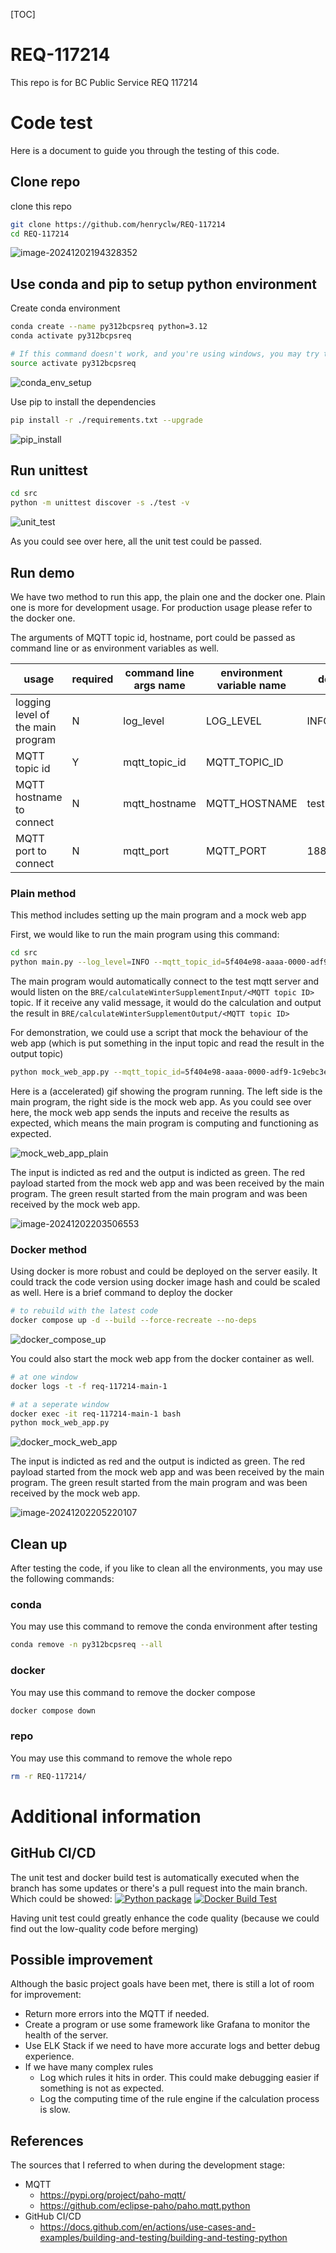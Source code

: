 [TOC]

# REQ-117214

This repo is for BC Public Service REQ 117214

# Code test

Here is a document to guide you through the testing of this code.

## Clone repo

clone this repo

```bash
git clone https://github.com/henryclw/REQ-117214
cd REQ-117214
```

![image-20241202194328352](assets/image-20241202194328352.png)

## Use conda and pip to setup python environment

Create conda environment

```bash
conda create --name py312bcpsreq python=3.12
conda activate py312bcpsreq

# If this command doesn't work, and you're using windows, you may try this command to activate the environment as well.
source activate py312bcpsreq
```

![conda_env_setup](assets/conda_env_setup.gif)

Use pip to install the dependencies

```bash
pip install -r ./requirements.txt --upgrade
```

![pip_install](assets/pip_install.gif)

## Run unittest

```bash
cd src
python -m unittest discover -s ./test -v
```

![unit_test](assets/unit_test.gif)

As you could see over here, all the unit test could be passed.

## Run demo

We have two method to run this app, the plain one and the docker one. Plain one is more for development usage. For production usage please refer to the docker one.

The arguments of MQTT topic id, hostname, port could be passed as command line or as environment variables as well.

| usage                             | required | command line args name | environment variable name | default value      |
| --------------------------------- | -------- | ---------------------- | ------------------------- | ------------------ |
| logging level of the main program | N        | log_level              | LOG_LEVEL                 | INFO               |
| MQTT topic id                     | Y        | mqtt_topic_id          | MQTT_TOPIC_ID             |                    |
| MQTT hostname to connect          | N        | mqtt_hostname          | MQTT_HOSTNAME             | test.mosquitto.org |
| MQTT port to connect              | N        | mqtt_port              | MQTT_PORT                 | 1883               |

### Plain method

This method includes setting up the main program and a mock web app

First, we would like to run the main program using this command:

```bash
cd src
python main.py --log_level=INFO --mqtt_topic_id=5f404e98-aaaa-0000-adf9-1c9ebc3e09fd --mqtt_hostname=test.mosquitto.org --mqtt_port=1883
```

The main program would automatically connect to the test mqtt server and would listen on the `BRE/calculateWinterSupplementInput/<MQTT topic ID>` topic. If it receive any valid message, it would do the calculation and output the result in `BRE/calculateWinterSupplementOutput/<MQTT topic ID>`

For demonstration, we could use a script that mock the behaviour of the web app (which is put something in the input topic and read the result in the output topic)

```bash
python mock_web_app.py --mqtt_topic_id=5f404e98-aaaa-0000-adf9-1c9ebc3e09fd --mqtt_hostname=test.mosquitto.org --mqtt_port=1883
```

Here is a (accelerated) gif showing the program running. The left side is the main program, the right side is the mock web app. As you could see over here, the mock web app sends the inputs and receive the results as expected, which means the main program is computing and functioning as expected.

![mock_web_app_plain](assets/mock_web_app_plain.gif)

The input is indicted as red and the output is indicted as green. The red payload started from the mock web app and was been received by the main program. The green result started from the main program and was been received by the mock web app.

![image-20241202203506553](assets/image-20241202203506553.png)

### Docker method

Using docker is more robust and could be deployed on the server easily. It could track the code version using docker image hash and could be scaled as well. Here is a brief command to deploy the docker

```bash
# to rebuild with the latest code
docker compose up -d --build --force-recreate --no-deps
```

![docker_compose_up](assets/docker_compose_up.gif)

You could also start the mock web app from the docker container as well.

```bash
# at one window
docker logs -t -f req-117214-main-1

# at a seperate window
docker exec -it req-117214-main-1 bash
python mock_web_app.py
```

![docker_mock_web_app](assets/docker_mock_web_app.gif)

The input is indicted as red and the output is indicted as green. The red payload started from the mock web app and was been received by the main program. The green result started from the main program and was been received by the mock web app.

![image-20241202205220107](assets/image-20241202205220107.png)

## Clean up

After testing the code, if you like to clean all the environments, you may use the following commands:

### conda

You may use this command to remove the conda environment after testing

```bash
conda remove -n py312bcpsreq --all
```

### docker

You may use this command to remove the docker compose

```bash
docker compose down
```

### repo

You may use this command to remove the whole repo

```bash
rm -r REQ-117214/
```

# Additional information

## GitHub CI/CD

The unit test and docker build test is automatically executed when the branch has some updates or there's a pull request into the main branch. Which could be showed:
[![Python package](https://github.com/henryclw/REQ-117214/actions/workflows/python_test.yml/badge.svg)](https://github.com/henryclw/REQ-117214/actions/workflows/python_test.yml)
[![Docker Build Test](https://github.com/henryclw/REQ-117214/actions/workflows/docker_build_test.yml/badge.svg)](https://github.com/henryclw/REQ-117214/actions/workflows/docker_build_test.yml)

Having unit test could greatly enhance the code quality (because we could find out the low-quality code before merging)

## Possible improvement

Although the basic project goals have been met, there is still a lot of room for improvement:
- Return more errors into the MQTT if needed.
- Create a program or use some framework like Grafana to monitor the health of the server.
- Use ELK Stack if we need to have more accurate logs and better debug experience.
- If we have many complex rules
  - Log which rules it hits in order. This could make debugging easier if something is not as expected.
  - Log the computing time of the rule engine if the calculation process is slow.


## References

The sources that I referred to when during the development stage:

- MQTT
  - <https://pypi.org/project/paho-mqtt/>
  - <https://github.com/eclipse-paho/paho.mqtt.python>
- GitHub CI/CD
  - <https://docs.github.com/en/actions/use-cases-and-examples/building-and-testing/building-and-testing-python>

